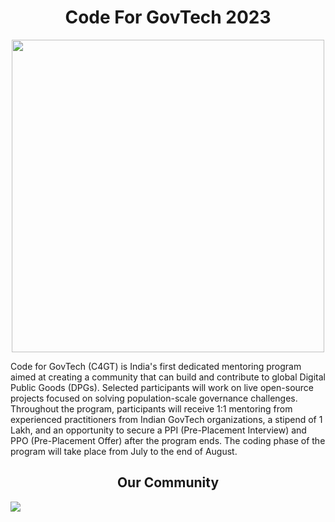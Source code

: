<div align="Center"><h1>Code For GovTech 2023</h1></div>

<div align="Center"><img src="https://static.wixstatic.com/media/060b0c_8029055ce0074bfaa4bb6d9f1c2c33d2~mv2.png/v1/fill/w_2266,h_2168,al_c,q_95,usm_0.66_1.00_0.01,enc_auto/060b0c_8029055ce0074bfaa4bb6d9f1c2c33d2~mv2.png" height ="500" align="Center"/><br>
</div>

Code for GovTech (C4GT) is India's first dedicated mentoring program aimed at creating a community that can build and contribute to global Digital Public Goods (DPGs). Selected participants will work on live open-source projects focused on solving population-scale governance challenges. Throughout the program, participants will receive 1:1 mentoring from experienced practitioners from Indian GovTech organizations, a stipend of 1 Lakh, and an opportunity to secure a PPI (Pre-Placement Interview) and PPO (Pre-Placement Offer) after the program ends. The coding phase of the program will take place from July to the end of August.

<div align="Center"><h2>Our Community</h2></div>

<a href="https://github.com/code4govtech/c4gt/graphs/contributors">
  <img src="https://contrib.rocks/image?repo=code4govtech/c4gt" />
</a>

